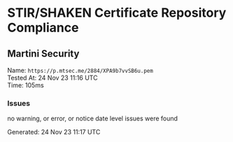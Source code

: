 # STIR/SHAKEN Certificate Repository Compliance

## Martini Security

Name: `https://p.mtsec.me/2884/XPA9b7vvSB6u.pem`\
Tested At: 24 Nov 23 11:16 UTC\
Time: 105ms

### Issues

no warning, or error, or notice date level issues were found

Generated: 24 Nov 23 11:17 UTC